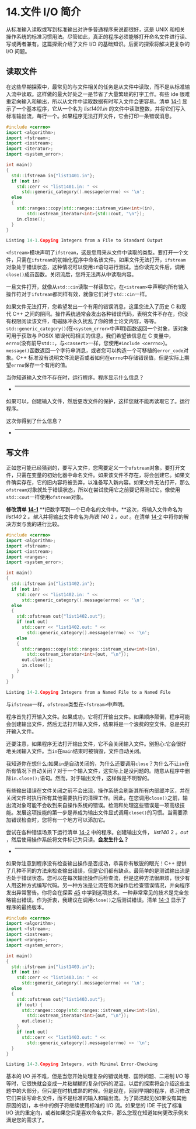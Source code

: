 # 14.文件 I/O 简介

从标准输入读取或写到标准输出对许多普通程序来说都很好，这是 UNIX 和相关操作系统的标准习惯用法。尽管如此，真正的程序必须能够打开命名文件进行读、写或两者兼有。这篇探索介绍了文件 I/O 的基础知识。后面的探索将解决更复杂的 I/O 问题。

## 读取文件

在这些早期探索中，最常见的与文件相关的任务是从文件中读取，而不是从标准输入流中读取。这样做的最大好处之一是节省了大量繁琐的打字工作。有些 ide 很难重定向输入和输出，所以从文件中读取数据有时写入文件会更容易。清单 [14-1](#PC1) 显示了一个基本程序，它从一个名为 *list1401.in* 的文件中读取整数，并将它们写入标准输出流，每行一个。如果程序无法打开文件，它会打印一条错误消息。

```cpp
#include <cerrno>
import <algorithm>;
import <fstream>;
import <iostream>;
import <iterator>;
import <system_error>;

int main()
{
  std::ifstream in{"list1401.in"};
  if (not in)
    std::cerr << "list1401.in: " <<
      std::generic_category().message(errno) << '\n';
  else
  {
    std::ranges::copy(std::ranges::istream_view<int>(in),
        std::ostream_iterator<int>{std::cout, "\n"});
    in.close();
  }
}

Listing 14-1.Copying Integers from a File to Standard Output

```

`<fstream>`模块声明了`ifstream`，这是您用来从文件中读取的类型。要打开一个文件，只需在`ifstream`的初始化程序中命名该文件。如果文件无法打开，`ifstream`对象处于错误状态，这种情况可以使用`if`语句进行测试。当你读完文件后，调用`close()`成员函数。关闭流后，您将无法再从中读取内容。

一旦文件打开，就像从`std::cin`读取一样读取它。在`<istream>`中声明的所有输入操作符对于`ifstream`都同样有效，就像它们对于`std::cin`一样。

如果文件无法打开，您希望发出一个有用的错误消息，这里您进入了历史 C 和现代 C++ 之间的阴间。操作系统通常会发出各种错误代码，表明文件不存在，你没有权限阅读该文件，电磁脉冲永久扰乱了你的博士论文内容，等等。`std::generic_category()`(在`<system_error>`中声明)函数返回一个对象，该对象可用于获取与 POSIX 错误代码相关的信息，我们希望该信息在 C 变量中，`errno`(没有前导`std::`，与`<cassert>`一样，您使用`#include <cerrno>`)。`message()`函数返回一个字符串消息，或者您可以构造一个可移植的`error_code`对象。C++ 标准没有说明文件流是否或者如何在`errno`中存储错误值，但是实际上期望`errno`保存一个有用的值。

当你知道输入文件不存在时，运行程序。程序显示什么信息？

*   _____________________________________________________________

如果可以，创建输入文件，然后更改文件的保护，这样您就不能再读取它了。运行程序。

这次你得到了什么信息？

*   _____________________________________________________________

## 写文件

正如您可能已经猜到的，要写入文件，您需要定义一个`ofstream`对象。要打开文件，只需在变量的初始化器中命名文件。如果该文件不存在，将会创建它。如果文件确实存在，它的旧内容将被丢弃，以准备写入新内容。如果文件无法打开，那么`ofstream`对象就处于错误状态，所以在尝试使用它之前要记得测试它。像使用`std::cout`一样使用`ofstream`对象。

**修改清单** [**14-1**](#PC1) **把数字写到一个已命名的文件中。**这次，将输入文件命名为 *list140* 2 *。输入*并将输出文件命名为*列表 140* 2 *。out* 。在清单 [14-2](#PC2) 中将你的解决方案与我的进行比较。

```cpp
#include <cerrno>
import <algorithm>;
import <fstream>;
import <iostream>;
import <ranges>;
import <system_error>;

int main()
{
  std::ifstream in{"list1402.in"};
  if (not in)
    std::cerr << "list1402.in: " <<
      std::generic_category().message(errno) << '\n';
  else
  {
    std::ofstream out{"list1402.out"};
    if (not out)
      std::cerr << "list1402.out: " <<
        std::generic_category().message(errno) << '\n';
    else
    {
      std::ranges::copy(std::ranges::istream_view<int>(in),
        std::ostream_iterator<int>{out, "\n"});
      out.close();
      in.close();
    }
  }
}

Listing 14-2.Copying Integers from a Named File to a Named File

```

与`ifstream`一样，`ofstream`类型在`<fstream>`中声明。

程序首先打开输入文件。如果成功，它将打开输出文件。如果顺序颠倒，程序可能会创建输出文件，然后无法打开输入文件，结果将是一个浪费的空文件。总是先打开输入文件。

还要注意，如果程序无法打开输出文件，它不会关闭输入文件。别担心:它会很好地关闭输入文件。当`in`在`main`结束时被销毁，文件自动关闭。

我知道你在想什么:如果`in`是自动关闭的，为什么还要调用`close`？为什么不让`in`在所有情况下自动关闭？对于一个输入文件，这实际上是没问题的。随意从程序中删除`in.close();`语句。然而，对于输出文件，这样做是不明智的。

有些输出错误在文件关闭之前不会出现，操作系统会刷新其所有内部缓冲区，并在关闭文件时执行所有其他需要执行的清理工作。因此，在您调用`close()`之前，输出流对象可能不会收到来自操作系统的错误。检测和处理这些错误是一项高级技能。发展这项技能的第一步是养成为输出文件显式调用`close()`的习惯。当需要添加错误检查时，您将有一个地方可以添加它。

尝试在各种错误场景下运行清单 [14-2](#PC2) 中的程序。创建输出文件， *list140* 2 *。out* ，然后使用操作系统将文件标记为只读。**会发生什么？**

*   _____________________________________________________________

如果你注意到程序没有检查输出操作是否成功，恭喜你有敏锐的眼光！C++ 提供了几种不同的方法来检查输出错误，但是它们都有缺点。最简单的是测试输出流是否处于错误状态。您可以在每次输出操作后检查流，但是这种方法很麻烦，很少有人用这种方式编写代码。另一种方法是让流在每次操作后检查错误情况，并向程序发出异常警告。你将会在探索 [45](45.html) 中学到这项技术。一种非常常见的技术是完全忽略输出错误。作为折衷，我建议在调用`close()`之后测试错误。清单 [14-3](#PC3) 显示了程序的最终版本。

```cpp
#include <cerrno>
import <algorithm>;
import <fstream>;
import <iostream>;
import <ranges>;
import <system_error>;

int main()
{
  std::ifstream in{"list1403.in"};
  if (not in)
    std::cerr << "list1403.in: " <<
      std::generic_category().message(errno) << '\n';
  else
  {
    std::ofstream out{"list1403.out"};
    if (out) {
      std::ranges::copy(std::ranges::istream_view<int>(in),
        std::ostream_iterator<int>{out, "\n"});
      out.close();
    }
    if (not out)
      std::cerr << "list1403.out: " <<
        std::generic_category().message(errno) << '\n';
  }
}

Listing 14-3.Copying Integers, with Minimal Error-Checking

```

基本的 I/O 并不难，但是当您开始处理复杂的错误处理、国际问题、二进制 I/O 等等时，它很快就会变成一片粘糊糊的复杂代码的泥沼。以后的探索将会介绍这些主题中的大部分，但只是在时机成熟的时候。但是现在，回到早期的程序，练习修改它们来读写命名文件，而不是标准的输入和输出流。为了简洁起见(如果没有其他原因的话)，本书中的例子将继续使用标准的 I/O 流。如果您的 IDE 干扰了标准 I/O 流的重定向，或者如果您只是喜欢命名文件，那么您现在知道如何更改示例来满足您的需求了。